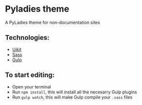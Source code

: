 # Pyladies theme
A PyLadies theme for non-documentation sites

## Technologies: 

- [Uikit](http://getuikit.com/index.html)
- [Sass](http://sass-lang.com/)
- [Gulp](http://gulpjs.com/)

## To start editing: 

- Open your terminal
- Run `npm install`, this will install all the necesarry Gulp plugins 
- Run `gulp watch`, this will make Gulp compile your `.sass` files


